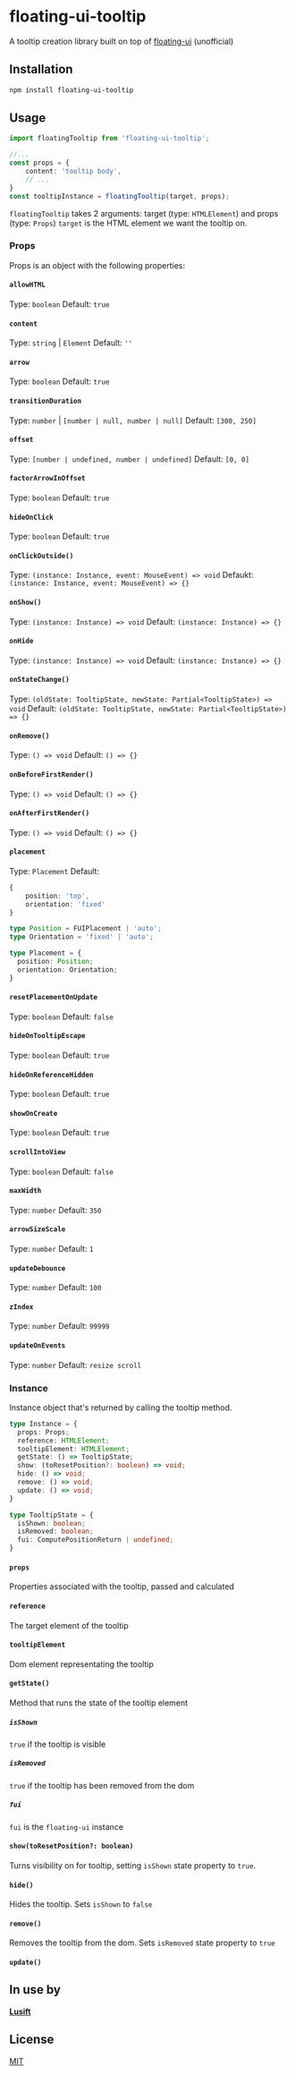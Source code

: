 # floating-ui-tooltip

A tooltip creation library built on top of [floating-ui](https://github.com/floating-ui/floating-ui "floating-ui") (unofficial)

## Installation

```bash
npm install floating-ui-tooltip
```

## Usage
```typescript
import floatingTooltip from 'floating-ui-tooltip';

//...
const props = {
    content: 'tooltip body',
    // ...
}
const tooltipInstance = floatingTooltip(target, props);
```

`floatingTooltip` takes 2 arguments: target (type: `HTMLElement`) and props (type: `Props`)
`target` is the HTML element we want the tooltip on.


### Props
Props is an object with the following properties:

#### `allowHTML`
Type: `boolean`
Default: `true`

#### `content`
Type: `string` | `Element`
Default: `''`

#### `arrow`
Type: `boolean`
Default: `true`

#### `transitionDuration`
Type: `number` | `[number | null, number | null]`
Default: `[300, 250]`

#### `offset`
Type: `[number | undefined, number | undefined]`
Default: `[0, 0]`

#### `factorArrowInOffset`
Type: `boolean`
Default: `true`

#### `hideOnClick`
Type: `boolean`
Default: `true`

#### `onClickOutside()`
Type: `(instance: Instance, event: MouseEvent) => void`
Defaukt: `(instance: Instance, event: MouseEvent) => {}`

#### `onShow()`
Type: `(instance: Instance) => void`
Default: `(instance: Instance) => {}`

#### `onHide`
Type: `(instance: Instance) => void`
Default: `(instance: Instance) => {}`


#### `onStateChange()`
Type: `(oldState: TooltipState, newState: Partial<TooltipState>) => void`
Default: `(oldState: TooltipState, newState: Partial<TooltipState>) => {}`

#### `onRemove()`
Type: `() => void`
Default: `() => {}`

#### `onBeforeFirstRender()`
Type: `() => void`
Default: `() => {}`

#### `onAfterFirstRender()`
Type: `() => void`
Default: `() => {}`

#### `placement`
Type: `Placement`
Default:
```typescript
{
    position: 'top',
    orientation: 'fixed'
}
```

```typescript
type Position = FUIPlacement | 'auto';
type Orientation = 'fixed' | 'auto';

type Placement = {
  position: Position;
  orientation: Orientation;
}
```

#### `resetPlacementOnUpdate`
Type: `boolean`
Default: `false`

#### `hideOnTooltipEscape`
Type: `boolean`
Default: `true`

#### `hideOnReferenceHidden`
Type: `boolean`
Default: `true`

#### `showOnCreate`
Type: `boolean`
Default: `true`

#### `scrollIntoView`
Type: `boolean`
Default: `false`

#### `maxWidth`
Type: `number`
Default: `350`

#### `arrowSizeScale`
Type: `number`
Default: `1`

#### `updateDebounce`
Type: `number`
Default: `100`

#### `zIndex`
Type: `number`
Default: `99999`

#### `updateOnEvents`
Type: `number`
Default: `resize scroll`

### Instance

Instance object that's returned by calling the tooltip method.

```typescript
type Instance = {
  props: Props;
  reference: HTMLElement;
  tooltipElement: HTMLElement;
  getState: () => TooltipState;
  show: (toResetPosition?: boolean) => void;
  hide: () => void;
  remove: () => void;
  update: () => void;
}

type TooltipState = {
  isShown: boolean;
  isRemoved: boolean;
  fui: ComputePositionReturn | undefined;
}
```

#### `props`
Properties associated with the tooltip, passed and calculated

#### `reference`
The target element of the tooltip

#### `tooltipElement`
Dom element representating the tooltip

#### `getState()`
Method that runs the state of the tooltip element

##### `isShown`
`true` if the tooltip is visible

##### `isRemoved`
`true` if the tooltip has been removed from the dom

##### `fui`
`fui` is the `floating-ui` instance

#### `show(toResetPosition?: boolean)`
Turns visibility on for tooltip, setting `isShown` state property to `true`.

#### `hide()`
Hides the tooltip. Sets `isShown` to `false`

#### `remove()`
Removes the tooltip from the dom. Sets `isRemoved` state property to `true`

#### `update()`

## In use by

**[Lusift](https://github.com/lusift/lusift)**


## License

[MIT](https://github.com/lusift/lusift/blob/main/LICENSE "MIT")
